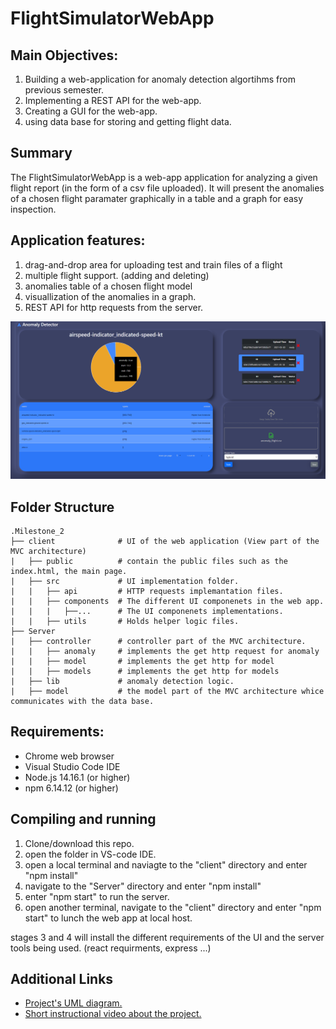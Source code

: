 # FlightSimulatorWebApp

## Main Objectives:
1. Building a web-application for anomaly detection algortihms from previous semester.
2. Implementing a REST API for the web-app.
3. Creating a GUI for the web-app.
4. using data base for storing and getting flight data.


## Summary

The FlightSimulatorWebApp is a web-app application for analyzing a given flight report (in the form of a csv file uploaded). 
It will present the anomalies of a chosen flight paramater graphically in a table and a graph for easy inspection.

## Application features:

1. drag-and-drop area for uploading test and train files of a flight
2. multiple flight support. (adding and deleting)
3. anomalies table of a chosen flight model
4. visuallization of the anomalies in a graph.
5. REST API for http requests from the server.

![](ReadmePics/Capture2.PNG)

## Folder Structure

```
.Milestone_2
├── client              # UI of the web application (View part of the MVC architecture)
|   ├── public          # contain the public files such as the index.html, the main page.
|   ├── src             # UI implementation folder.
|   |   ├── api         # HTTP requests implemantation files.	
|   |   ├── components	# The different UI componenets in the web app.
|   |   |   ├──...      # The UI componenets implementations.
|   |   ├── utils       # Holds helper logic files.
├── Server
|   ├── controller      # controller part of the MVC architecture.
|   |   ├── anomaly     # implements the get http request for anomaly
|   |   ├── model       # implements the get http for model 
|   |   ├── models      # implements the get http for models
|   ├── lib             # anomaly detection logic.
|   ├── model           # the model part of the MVC architecture whice communicates with the data base.
```

## Requirements:
* Chrome web browser
* Visual Studio Code IDE
* Node.js 14.16.1 (or higher)
* npm 6.14.12 (or higher)

## Compiling and running
1. Clone/download this repo.
2. open the folder in VS-code IDE.
3. open a local terminal and naviagte to the "client" directory and enter "npm install" 
4. navigate to the "Server" directory and enter "npm install"
5. enter "npm start" to run the server.
6. open another terminal, navigate to the "client" directory and enter "npm start" to lunch the web app at local host.

stages 3 and 4 will install the different requirements of the UI and the server tools being used. (react requirments, express ...)

## Additional Links
- [Project's UML  diagram.](https://github.com/Eli-s-Dream-TEam/Milestone_2/blob/main/UMLDiagram.pdf)
- [Short instructional video about the project.](https://www.youtube.com/watch?v=Rtib_R_Ls4Y)
